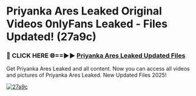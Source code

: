 # Priyanka Ares Leaked Original Videos 0nlyFans Leaked - Files Updated! (27a9c)

<h3>🔴 CLICK HERE 🌐==►► <a href="https://tinyurl.com/x26r9saj" rel="nofollow">Priyanka Ares Leaked Updated Files</a></h3>

Get Priyanka Ares Leaked and all content. Now you can access all videos and pictures of Priyanka Ares Leaked. New Updated Files 2025!

[![27a9c](https://i.imgur.com/LkgZPqh.gif)](https://tinyurl.com/x26r9saj)
